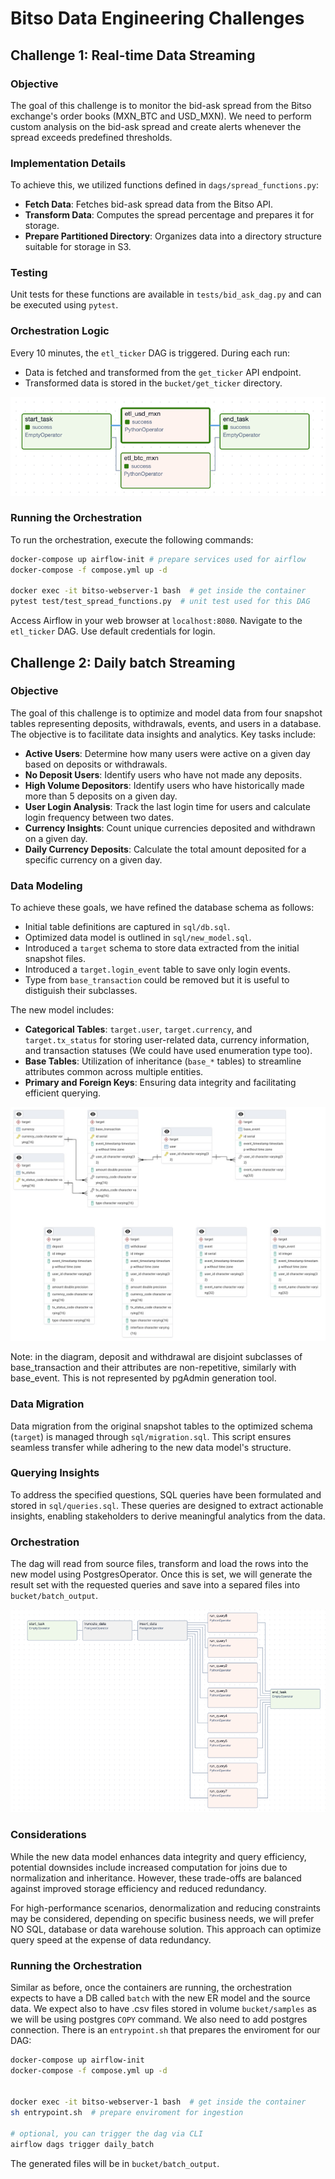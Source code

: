 
# Bitso Data Engineering Challenges

## Challenge 1: Real-time Data Streaming

### Objective
The goal of this challenge is to monitor the bid-ask spread from the Bitso exchange's order books (MXN_BTC and USD_MXN). We need to perform custom analysis on the bid-ask spread and create alerts whenever the spread exceeds predefined thresholds.

### Implementation Details
To achieve this, we utilized functions defined in `dags/spread_functions.py`:
- **Fetch Data**: Fetches bid-ask spread data from the Bitso API.
- **Transform Data**: Computes the spread percentage and prepares it for storage.
- **Prepare Partitioned Directory**: Organizes data into a directory structure suitable for storage in S3.

### Testing
Unit tests for these functions are available in `tests/bid_ask_dag.py` and can be executed using `pytest`.

### Orchestration Logic
Every 10 minutes, the `etl_ticker` DAG is triggered. During each run:
- Data is fetched and transformed from the `get_ticker` API endpoint.
- Transformed data is stored in the `bucket/get_ticker` directory.

![DAG](img/etl_ticker.png "DAG")

### Running the Orchestration
To run the orchestration, execute the following commands:

```bash
docker-compose up airflow-init # prepare services used for airflow 
docker-compose -f compose.yml up -d 

docker exec -it bitso-webserver-1 bash  # get inside the container
pytest test/test_spread_functions.py  # unit test used for this DAG
```

Access Airflow in your web browser at `localhost:8080`. Navigate to the `etl_ticker` DAG. Use default credentials for login.

## Challenge 2: Daily batch Streaming

### Objective
The goal of this challenge is to optimize and model data from four snapshot tables representing deposits, withdrawals, events, and users in a database. The objective is to facilitate data insights and analytics. Key tasks include:

- **Active Users**: Determine how many users were active on a given day based on deposits or withdrawals.
- **No Deposit Users**: Identify users who have not made any deposits.
- **High Volume Depositors**: Identify users who have historically made more than 5 deposits on a given day.
- **User Login Analysis**: Track the last login time for users and calculate login frequency between two dates.
- **Currency Insights**: Count unique currencies deposited and withdrawn on a given day.
- **Daily Currency Deposits**: Calculate the total amount deposited for a specific currency on a given day.

### Data Modeling
To achieve these goals, we have refined the database schema as follows:
- Initial table definitions are captured in `sql/db.sql`.
- Optimized data model is outlined in `sql/new_model.sql`.
- Introduced a `target` schema to store data extracted from the initial snapshot files.
- Introduced a `target.login_event` table to save only login events.
- Type from `base_transaction` could be removed but it is useful to distiguish their subclasses.

The new model includes:
- **Categorical Tables**: `target.user`, `target.currency`, and `target.tx_status` for storing user-related data, currency information, and transaction statuses (We could have used enumeration type too).
- **Base Tables**: Utilization of inheritance (`base_*` tables) to streamline attributes common across multiple entities.
- **Primary and Foreign Keys**: Ensuring data integrity and facilitating efficient querying.

![ER Diagram](sql/bitso.pgerd.jpeg "Entity-Relationship Diagram")

Note: in the diagram, deposit and withdrawal are disjoint subclasses of base_transaction and their attributes are non-repetitive, similarly with base_event. This is not represented by pgAdmin generation tool.


### Data Migration
Data migration from the original snapshot tables to the optimized schema (`target`) is managed through `sql/migration.sql`. This script ensures seamless transfer while adhering to the new data model's structure.

### Querying Insights
To address the specified questions, SQL queries have been formulated and stored in `sql/queries.sql`. These queries are designed to extract actionable insights, enabling stakeholders to derive meaningful analytics from the data.

### Orchestration
The dag will read from source files, transform and load the rows into the new model using PostgresOperator. Once this is set, we will generate the result set with the requested queries and save into a separed files into `bucket/batch_output`.

![DAG](img/daily_batch.png "DAG")

### Considerations
While the new data model enhances data integrity and query efficiency, potential downsides include increased computation for joins due to normalization and inheritance. However, these trade-offs are balanced against improved storage efficiency and reduced redundancy.

For high-performance scenarios, denormalization and reducing constraints may be considered, depending on specific business needs, we will prefer NO SQL, database or data warehouse solution. This approach can optimize query speed at the expense of data redundancy.

### Running the Orchestration
Similar as before, once the containers are running, the orchestration expects to have a DB called `batch` with the new ER model and the source data. We expect also to have .csv files stored in volume `bucket/samples` as we will be using postgres `COPY` command. We also need to add postgres connection. There is an `entrypoint.sh` that prepares the enviroment for our DAG: 

```bash
docker-compose up airflow-init
docker-compose -f compose.yml up -d


docker exec -it bitso-webserver-1 bash  # get inside the container
sh entrypoint.sh  # prepare enviroment for ingestion

# optional, you can trigger the dag via CLI
airflow dags trigger daily_batch
```

The generated files will be in `bucket/batch_output`.